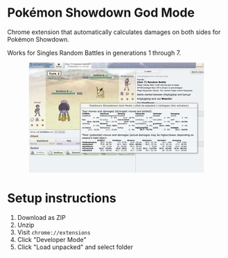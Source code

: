 # Pokémon Showdown God Mode
Chrome extension that automatically calculates damages on both sides for Pokémon Showdown.

Works for Singles Random Battles in generations 1 through 7.

<p align="center">
  <img src="https://github.com/ridoy/pokemon-showdown-god-mode/blob/main/img/alphademo5.png" height="80%" width="80%">
  </p>

# Setup instructions

1. Download as ZIP
2. Unzip
3. Visit `chrome://extensions`
4. Click "Developer Mode"
5. Click "Load unpacked" and select folder
